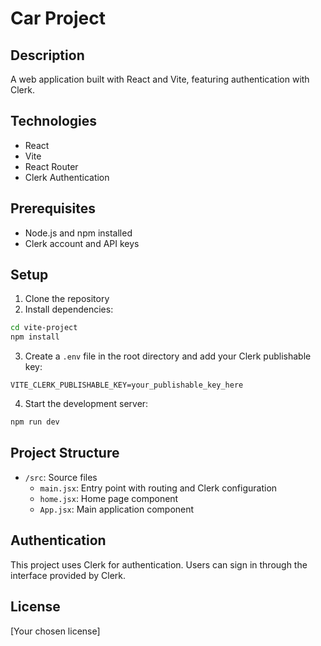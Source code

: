 # Car Project

## Description
A web application built with React and Vite, featuring authentication with Clerk.

## Technologies
- React
- Vite
- React Router
- Clerk Authentication

## Prerequisites
- Node.js and npm installed
- Clerk account and API keys

## Setup
1. Clone the repository
2. Install dependencies:
```bash
cd vite-project
npm install
```

3. Create a `.env` file in the root directory and add your Clerk publishable key:
```
VITE_CLERK_PUBLISHABLE_KEY=your_publishable_key_here
```

4. Start the development server:
```bash
npm run dev
```

## Project Structure
- `/src`: Source files
  - `main.jsx`: Entry point with routing and Clerk configuration
  - `home.jsx`: Home page component
  - `App.jsx`: Main application component

## Authentication
This project uses Clerk for authentication. Users can sign in through the interface provided by Clerk.

## License
[Your chosen license]
